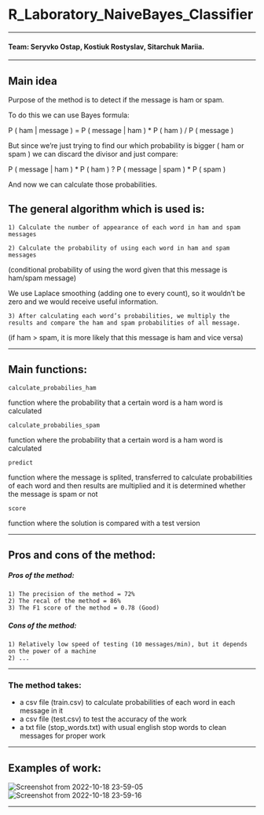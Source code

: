 # R_Laboratory_NaiveBayes_Classifier

---------------------------------------------------------------------------------------------------------------------------------------------------

#### Team: Seryvko Ostap, Kostiuk Rostyslav, Sitarchuk Mariia.

---------------------------------------------------------------------------------------------------------------------------------------------------

## Main idea

Purpose of the method is to detect if the message is ham or spam.

To do this we can use Bayes formula:

P ( ham | message ) = P ( message | ham ) * P ( ham ) / P ( message )

But since we’re just trying to find our which probability is bigger ( ham or spam ) we can discard the divisor and just compare:

P ( message | ham ) * P ( ham )  ?  P ( message | spam ) * P ( spam )

And now we can calculate those probabilities.

## The general algorithm which is used is:

    1) Calculate the number of appearance of each word in ham and spam messages
    
    2) Calculate the probability of using each word in ham and spam messages
(conditional probability of using the word given that this message is ham/spam message)

We use Laplace smoothing (adding one to every count), so it wouldn’t be zero and we would receive useful information.

    3) After calculating each word’s probabilities, we multiply the results and compare the ham and spam probabilities of all message.
(if ham > spam, it is more likely that this message is ham and vice versa)

---------------------------------------------------------------------------------------------------------------------------------------------------

## Main functions:

    calculate_probabilies_ham
function where the probability that a certain word is a  ham word is calculated

    calculate_probabilies_spam
function where the probability that a certain word is a  ham word is calculated

    predict
function where the message is splited, transferred to calculate probabilities of each word and then results are multiplied and it is determined whether the message is spam or not

    score
function where the solution is compared with a test version

---------------------------------------------------------------------------------------------------------------------------------------------------

## Pros and cons of the method:

##### Pros of the method:

    1) The precision of the method = 72%
    2) The recal of the method = 86%
    3) The F1 score of the method = 0.78 (Good)

##### Cons of the method:

    1) Relatively low speed of testing (10 messages/min), but it depends on the power of a machine
    2) ...

---------------------------------------------------------------------------------------------------------------------------------------------------

### The method takes:
- a csv file (train.csv) to calculate probabilities of each word in each message in it
- a csv file (test.csv) to test the accuracy of the work
- a txt file (stop_words.txt) with usual english stop words to clean messages for proper work

---------------------------------------------------------------------------------------------------------------------------------------------------

## Examples of work:

![Screenshot from 2022-10-18 23-59-05](https://user-images.githubusercontent.com/91615985/196543800-522fe235-e43d-4ccd-b362-031e0170409a.png)
![Screenshot from 2022-10-18 23-59-16](https://user-images.githubusercontent.com/91615985/196543831-85cd930c-e750-4f8e-99c1-f21daebaf6ef.png)

---------------------------------------------------------------------------------------------------------------------------------------------------
